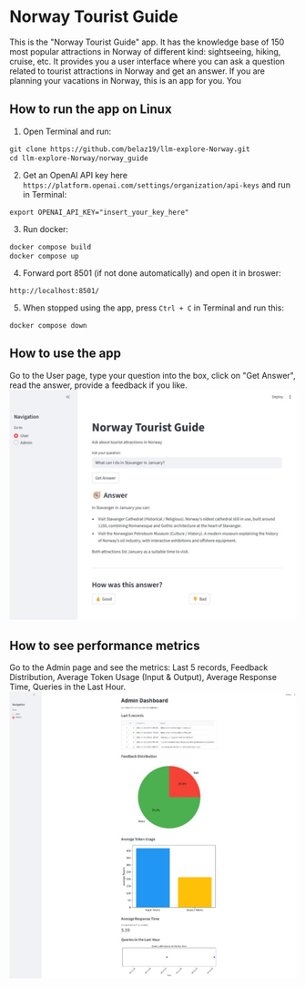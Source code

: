 # Norway Tourist Guide
This is the "Norway Tourist Guide" app. It has the knowledge base of 150 most popular attractions in Norway of different kind: sightseeing, hiking, cruise, etc.
It provides you a user interface where you can ask a question related to tourist attractions in Norway and get an answer.
If you are planning your vacations in Norway, this is an app for you. You

## How to run the app on Linux
1. Open Terminal and run:
```
git clone https://github.com/belaz19/llm-explore-Norway.git
cd llm-explore-Norway/norway_guide
```

2. Get an OpenAI API key here `https://platform.openai.com/settings/organization/api-keys` and run in Terminal:
```
export OPENAI_API_KEY="insert_your_key_here"
```

3. Run docker:
```
docker compose build
docker compose up
```

4. Forward port 8501 (if not done automatically) and open it in broswer:
```
http://localhost:8501/
```

5. When stopped using the app, press `Ctrl + C` in Terminal and run this:
```
docker compose down
```

## How to use the app
Go to the User page, type your question into the box, click on "Get Answer", read the answer, provide a feedback if you like.
![User page](https://github.com/belaz19/llm-explore-Norway/blob/main/norway_guide/User_page.jpg)

## How to see performance metrics
Go to the Admin page and see the metrics: Last 5 records, Feedback Distribution, Average Token Usage (Input & Output), Average Response Time, Queries in the Last Hour.
![Admin page](https://github.com/belaz19/llm-explore-Norway/blob/main/norway_guide/Admin_page.jpg)
